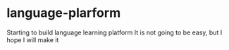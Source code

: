 # language-plarform
Starting to build language learning platform 
It is not going to be easy, but I hope I will make it


















